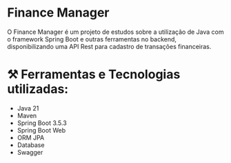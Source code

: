 # Finance Manager

O Finance Manager é um projeto de estudos sobre a utilização de Java com o framework Spring Boot e outras ferramentas no backend, disponibilizando uma API Rest para cadastro de transações financeiras.

# ⚒️ Ferramentas e Tecnologias utilizadas:

* Java 21
* Maven
* Spring Boot 3.5.3
* Spring Boot Web
* ORM JPA
* Database
* Swagger
